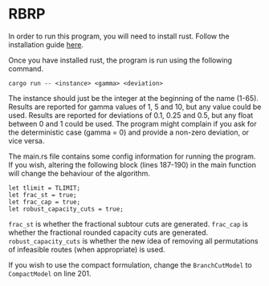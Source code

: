 # RBRP

In order to run this program, you will need to install rust. Follow the installation guide [here](https://doc.rust-lang.org/book/ch01-01-installation.html).

Once you have installed rust, the program is run using the following command.
```
cargo run -- <instance> <gamma> <deviation>
```
The instance should just be the integer at the beginning of the name (1-65). Results are reported for gamma values of 1, 5 and 10, but any value could be used. Results are reported for deviations of 0.1, 0.25 and 0.5, but any float between 0 and 1 could be used. The program might complain if you ask for the deterministic case (gamma = 0) and provide a non-zero deviation, or vice versa. 

The main.rs file contains some config information for running the program. If you wish, altering the following block (lines 187-190) in the main function will change the behaviour of the algorithm. 

```
let tlimit = TLIMIT;
let frac_st = true;
let frac_cap = true;
let robust_capacity_cuts = true;
```

`frac_st` is whether the fractional subtour cuts are generated. `frac_cap` is whether the fractional rounded capacity cuts are generated. `robust_capacity_cuts` is whether the new idea of removing all permutations of infeasible routes (when appropriate) is used. 

If you wish to use the compact formulation, change the `BranchCutModel` to `CompactModel` on line 201.